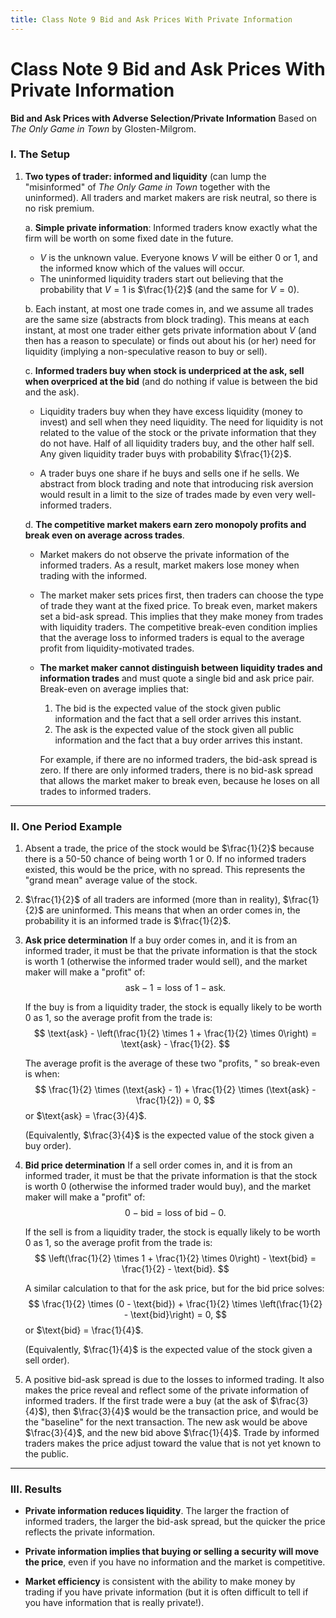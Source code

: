 ```yaml
---
title: Class Note 9 Bid and Ask Prices With Private Information
---
```


# Class Note 9 Bid and Ask Prices With Private Information

**Bid and Ask Prices with Adverse Selection/Private Information**
Based on *The Only Game in Town* by Glosten-Milgrom.

### I. **The Setup**

1. **Two types of trader: informed and liquidity**
   (can lump the "misinformed" of *The Only Game in Town* together with the uninformed).
   All traders and market makers are risk neutral,  so there is no risk premium.

   a. **Simple private information**:
   Informed traders know exactly what the firm will be worth on some fixed date in the future.

   - $V$ is the unknown value. Everyone knows $V$ will be either 0 or 1,  and the informed know which of the values will occur.
   - The uninformed liquidity traders start out believing that the probability that $V = 1$ is $\frac{1}{2}$ (and the same for $V = 0$).

   b. Each instant,  at most one trade comes in,  and we assume all trades are the same size
   (abstracts from block trading). This means at each instant,  at most one trader either gets private information about $V$ (and then has a reason to speculate) or finds out about his (or her) need for liquidity (implying a non-speculative reason to buy or sell).

   c. **Informed traders buy when stock is underpriced at the ask,  sell when overpriced at the bid**
   (and do nothing if value is between the bid and the ask).

   - Liquidity traders buy when they have excess liquidity (money to invest) and sell when they need liquidity.
   The need for liquidity is not related to the value of the stock or the private information that they do not have.
   Half of all liquidity traders buy,  and the other half sell. Any given liquidity trader buys with probability $\frac{1}{2}$.

   - A trader buys one share if he buys and sells one if he sells.
   We abstract from block trading and note that introducing risk aversion would result in a limit to the size of trades made by even very well-informed traders.

   d. **The competitive market makers earn zero monopoly profits and break even on average across trades**.

   - Market makers do not observe the private information of the informed traders.
   As a result,  market makers lose money when trading with the informed.

   - The market maker sets prices first,  then traders can choose the type of trade they want at the fixed price.
   To break even,  market makers set a bid-ask spread. This implies that they make money from trades with liquidity traders.
   The competitive break-even condition implies that the average loss to informed traders is equal to the average profit from liquidity-motivated trades.

   - **The market maker cannot distinguish between liquidity trades and information trades**
   and must quote a single bid and ask price pair. Break-even on average implies that:

	  1. The bid is the expected value of the stock given public information and the fact that a sell order arrives this instant.
	  1. The ask is the expected value of the stock given all public information and the fact that a buy order arrives this instant.

	  For example,  if there are no informed traders,  the bid-ask spread is zero.
	  If there are only informed traders,  there is no bid-ask spread that allows the market maker to break even,  because he loses on all trades to informed traders.

---

### II. **One Period Example**

1. Absent a trade,  the price of the stock would be $\frac{1}{2}$
   because there is a 50-50 chance of being worth 1 or 0.
   If no informed traders existed,  this would be the price,  with no spread.
   This represents the "grand mean" average value of the stock.

1. $\frac{1}{2}$ of all traders are informed (more than in reality),  $\frac{1}{2}$ are uninformed.
   This means that when an order comes in,  the probability it is an informed trade is $\frac{1}{2}$.

1. **Ask price determination**
   If a buy order comes in,  and it is from an informed trader,  it must be that the private information is that the stock is worth 1 (otherwise the informed trader would sell),  and the market maker will make a "profit" of:
   $$ \text{ask} - 1 = \text{loss of } 1 - \text{ask}. $$

   If the buy is from a liquidity trader,  the stock is equally likely to be worth 0 as 1,  so the average profit from the trade is:
   $$ \text{ask} - \left(\frac{1}{2} \times 1 + \frac{1}{2} \times 0\right) = \text{ask} - \frac{1}{2}. $$

   The average profit is the average of these two "profits,  " so break-even is when:
   $$ \frac{1}{2} \times (\text{ask} - 1) + \frac{1}{2} \times (\text{ask} - \frac{1}{2}) = 0,        $$
   or $\text{ask} = \frac{3}{4}$.

   (Equivalently,  $\frac{3}{4}$ is the expected value of the stock given a buy order).

1. **Bid price determination**
   If a sell order comes in,  and it is from an informed trader,  it must be that the private information is that the stock is worth 0 (otherwise the informed trader would buy),  and the market maker will make a "profit" of:
   $$ 0 - \text{bid} = \text{loss of bid} - 0. $$

   If the sell is from a liquidity trader,  the stock is equally likely to be worth 0 as 1,  so the average profit from the trade is:
   $$ \left(\frac{1}{2} \times 1 + \frac{1}{2} \times 0\right) - \text{bid} = \frac{1}{2} - \text{bid}. $$

   A similar calculation to that for the ask price,  but for the bid price solves:
   $$ \frac{1}{2} \times (0 - \text{bid}) + \frac{1}{2} \times \left(\frac{1}{2} - \text{bid}\right) = 0,        $$
   or $\text{bid} = \frac{1}{4}$.

   (Equivalently,  $\frac{1}{4}$ is the expected value of the stock given a sell order).

1. A positive bid-ask spread is due to the losses to informed trading.
   It also makes the price reveal and reflect some of the private information of informed traders.
   If the first trade were a buy (at the ask of $\frac{3}{4}$),  then $\frac{3}{4}$ would be the transaction price,  and would be the "baseline" for the next transaction.
   The new ask would be above $\frac{3}{4}$,  and the new bid above $\frac{1}{4}$.
   Trade by informed traders makes the price adjust toward the value that is not yet known to the public.

---

### III. **Results**

- **Private information reduces liquidity**.
   The larger the fraction of informed traders,  the larger the bid-ask spread,  but the quicker the price reflects the private information.

- **Private information implies that buying or selling a security will move the price**,
   even if you have no information and the market is competitive.

- **Market efficiency** is consistent with the ability to make money by trading if you have private information (but it is often difficult to tell if you have information that is really private!).